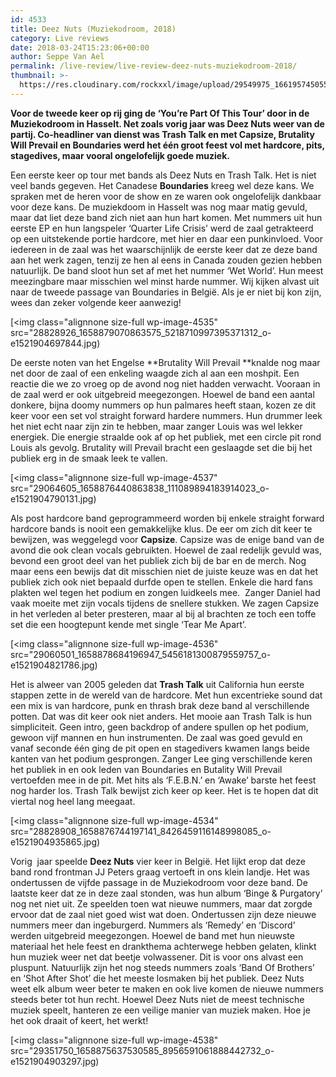 ```yaml
---
id: 4533
title: Deez Nuts (Muziekodroom, 2018)
category: Live reviews
date: 2018-03-24T15:23:06+00:00
author: Seppe Van Ael
permalink: /live-review/live-review-deez-nuts-muziekodroom-2018/
thumbnail: >-
  https://res.cloudinary.com/rockxxl/image/upload/29549975_1661957450555737_545171925_n.jpg
---
```

**Voor de tweede keer op rij ging de ‘You’re Part Of This Tour’ door in de Muziekodroom in Hasselt. Net zoals vorig jaar was Deez Nuts weer van de partij. Co-headliner van dienst was Trash Talk en met Capsize, Brutality Will Prevail en Boundaries werd het één groot feest vol met hardcore, pits, stagedives, maar vooral ongelofelijk goede muziek.**

Een eerste keer op tour met bands als Deez Nuts en Trash Talk. Het is niet veel bands gegeven. Het Canadese **Boundaries** kreeg wel deze kans. We spraken met de heren voor de show en ze waren ook ongelofelijk dankbaar voor deze kans. De muziekdoom in Hasselt was nog maar matig gevuld, maar dat liet deze band zich niet aan hun hart komen. Met nummers uit hun eerste EP en hun langspeler ‘Quarter Life Crisis’ werd de zaal getrakteerd op een uitstekende portie hardcore, met hier en daar een punkinvloed. Voor iedereen in de zaal was het waarschijnlijk de eerste keer dat ze deze band aan het werk zagen, tenzij ze hen al eens in Canada zouden gezien hebben natuurlijk. De band sloot hun set af met het nummer ‘Wet World’. Hun meest meezingbare maar misschien wel minst harde nummer. Wij kijken alvast uit naar de tweede passage van Boundaries in België. Als je er niet bij kon zijn, wees dan zeker volgende keer aanwezig!

[<img class="alignnone size-full wp-image-4535" src="28828926_1658879070863575_5218710997395371312_o-e1521904697844.jpg)

De eerste noten van het Engelse **Brutality Will Prevail **knalde nog maar net door de zaal of een enkeling waagde zich al aan een moshpit. Een reactie die we zo vroeg op de avond nog niet hadden verwacht. Vooraan in de zaal werd er ook uitgebreid meegezongen. Hoewel de band een aantal donkere, bijna doomy nummers op hun palmares heeft staan, kozen ze dit keer voor een set vol straight forward hardere nummers. Hun drummer leek het niet echt naar zijn zin te hebben, maar zanger Louis was wel lekker energiek. Die energie straalde ook af op het publiek, met een circle pit rond Louis als gevolg. Brutality will Prevail bracht een geslaagde set die bij het publiek erg in de smaak leek te vallen.

[<img class="alignnone size-full wp-image-4537" src="29064605_1658876440863838_111089894183914023_o-e1521904790131.jpg)

Als post hardcore band geprogrammeerd worden bij enkele straight forward hardcore bands is nooit een gemakkelijke klus. De eer om zich dit keer te bewijzen, was weggelegd voor **Capsize**. Capsize was de enige band van de avond die ook clean vocals gebruikten. Hoewel de zaal redelijk gevuld was, bevond een groot deel van het publiek zich bij de bar en de merch. Nog maar eens een bewijs dat dit misschien niet de juiste keuze was en dat het publiek zich ook niet bepaald durfde open te stellen. Enkele die hard fans plakten wel tegen het podium en zongen luidkeels mee.  Zanger Daniel had vaak moeite met zijn vocals tijdens de snellere stukken. We zagen Capsize in het verleden al beter presteren, maar al bij al brachten ze toch een toffe set die een hoogtepunt kende met single ‘Tear Me Apart’.

[<img class="alignnone size-full wp-image-4536" src="29060501_1658878684196947_5456181300879559757_o-e1521904821786.jpg)

Het is alweer van 2005 geleden dat **Trash Talk** uit California hun eerste stappen zette in de wereld van de hardcore. Met hun excentrieke sound dat een mix is van hardcore, punk en thrash brak deze band al verschillende potten. Dat was dit keer ook niet anders. Het mooie aan Trash Talk is hun simpliciteit. Geen intro, geen backdrop of andere spullen op het podium, gewoon vijf mannen en hun instrumenten. De zaal was goed gevuld en vanaf seconde één ging de pit open en stagedivers kwamen langs beide kanten van het podium gesprongen. Zanger Lee ging verschillende keren het publiek in en ook leden van Boundaries en Butality Will Prevail vertoefden mee in de pit. Met hits als ‘F.E.B.N.’ en ‘Awake’ barste het feest nog harder los. Trash Talk bewijst zich keer op keer. Het is te hopen dat dit viertal nog heel lang meegaat.

[<img class="alignnone size-full wp-image-4534" src="28828908_1658876744197141_8426459116148998085_o-e1521904935865.jpg)

Vorig  jaar speelde **Deez Nuts** vier keer in België. Het lijkt erop dat deze band rond frontman JJ Peters graag vertoeft in ons klein landje. Het was ondertussen de vijfde passage in de Muziekodroom voor deze band. De laatste keer dat ze in deze zaal stonden, was hun album ‘Binge & Purgatory’ nog net niet uit. Ze speelden toen wat nieuwe nummers, maar dat zorgde ervoor dat de zaal niet goed wist wat doen. Ondertussen zijn deze nieuwe nummers meer dan ingeburgerd. Nummers als ‘Remedy’ en ‘Discord’ werden uitgebreid meegezongen. Hoewel de band met hun nieuwste materiaal het hele feest en drankthema achterwege hebben gelaten, klinkt hun muziek weer net dat beetje volwassener. Dit is voor ons alvast een pluspunt. Natuurlijk zijn het nog steeds nummers zoals ‘Band Of Brothers’ en ‘Shot After Shot’ die het meeste losmaken bij het publiek. Deez Nuts weet elk album weer beter te maken en ook live komen de nieuwe nummers steeds beter tot hun recht. Hoewel Deez Nuts niet de meest technische muziek speelt, hanteren ze een veilige manier van muziek maken. Hoe je het ook draait of keert, het werkt!

[<img class="alignnone size-full wp-image-4538" src="29351750_1658875637530585_8956591061888442732_o-e1521904903297.jpg)